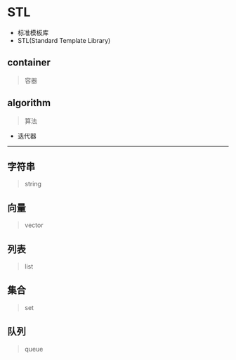 
# STL

- 标准模板库
- STL(Standard Template Library)

## container
> 容器

## algorithm
> 算法


- 迭代器

---


## 字符串
> string





## 向量
> vector



## 列表
> list

## 集合
> set

## 队列
> queue



